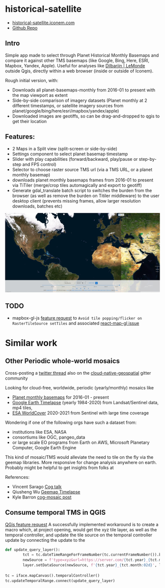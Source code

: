 # historical-satellite

- [historical-satellite.iconem.com](https://historical-satellite.iconem.com/)
- [Github Repo](https://github.com/Iconem/historical-satellite)

## Intro

Simple app made to select through Planet Historical Monthly Basemaps and compare it against other TMS basemaps (like Google, Bing, Here, ESRI, Mapbox, Yandex, Apple). Useful for analyses like [Dilbarjin | LeMonde](https://www.lemonde.fr/international/article/2023/04/07/en-afghanistan-le-pillage-massif-d-un-site-archeologique-attribue-a-l-ei_6168703_3210.html) outside Qgis, directly within a web browser (inside or outside of Iconem).

Rough initial version, with:

- Downloads all planet-basemaps-monthly from 2016-01 to present with the map viewport as extent
- Side-by-side comparison of imagery datasets (Planet monthly at 2 different timestamps, or satellite imagery sources from planet/google/bing/here/esri/mapbox/yandex/apple)
- Downloaded images are geotiffs, so can be drag-and-dropped to qgis to get their location

## Features:

- 2 Maps in a Split view (split-screen or side-by-side)
- Settings component to select planet basemap timestamp
- Slider with play capabilities (forward/backward, play/pause or step-by-step and FPS control)
- Selector to choose raster source TMS url (via a TMS URL, or a planet monthly basemap)
- downloads planet monthly basemaps frames from 2016-01 to present via TiTiler (merge/crop tiles automagically and export to geotiff)
- Generate gdal_translate batch script to switches the burden from the browser (as well as remove the burden on Titiler middleware) to the user desktop client (prevents missing frames, allow larger resolution downloads, batches etc)

![App Screenshot](screenshot.jpg)

## TODO

- mapbox-gl-js [feature request](https://github.com/mapbox/mapbox-gl-js/issues/12707) to `Avoid tile popping/flicker on RasterTileSource setTiles` and associated [react-map-gl issue](https://github.com/visgl/react-map-gl/issues/1876)

# Similar work

## Other Periodic whole-world mosaics

Cross-posting a [twitter thread](https://twitter.com/jo_chemla/status/1656686529245224961) also on the [cloud-native-geospatial](https://matrix.to/#/!XLiaSxMFAxLGczqmlz:gitter.im/$d9-iUv9lizz1aoIjnlTKtq1w1-NAmY7CqBAiahOu6yM?via=gitter.im&via=matrix.org&via=chard.com) gitter community

Looking for cloud-free, worldwide, periodic (yearly/monthly) mosaics like

- [Planet monthly basemaps](https://www.planet.com/products/basemap/) for 2016-01 - present
- [Google Earth Timelapse](https://earthengine.google.com/timelapse/) (yearly 1984-2020) from Landsat/Sentinel data, mp4 tiles,
- [ESA WorldCover](https://esa-worldcover.org/en) 2020-2021 from Sentinel with large time coverage

Wondering if one of the following orgs have such a dataset from:

- institutions like ESA, NASA
- consortiums like OGC, pangeo_data
- or large scale EO programs from Earth on AWS, Microsoft Planetary Computer, Google Earth Engine

This kind of mosaic/TMS would alleviate the need to tile on the fly via the geemap libraries. More responsive for change analysis anywhere on earth. Probably might be helpful to get insights from folks at

References:

- Vincent Sarago [Cog talk](https://medium.com/devseed/cog-talk-4ter-distributed-processes-8ee280f71080)
- Qiusheng Wu [Geemap Timelapse](https://giswqs.medium.com/a-streamlit-app-for-creating-timelapse-of-annual-landsat-imagery-1984-2021-3db407a8ac32=)
- Kyle Barron [cog-mosaic post](https://kylebarron.dev/blog/cog-mosaic/overview)

## Consume temporal TMS in QGIS

[QGis feature request](https://github.com/qgis/QGIS/issues/51939)
A successfully implemented workaround is to create a macro which, at project opening, would get the xyz tile layer, as well as the temporal controller, and update the tile source on the temporal controller update by connecting the update to the

```py
def update_query_layer():
        tct = tc.dateTimeRangeForFrameNumber(tc.currentFrameNumber()).begin().toPyDateTime()
        newSource = f'type=xyz&url=https://server.com/{tct.year}_{tct.month:02d}' + '/{z}/{x}/{y}.png'
        layer.setDataSource(newSource, f'{tct.year}_{tct.month:02d}', layer.dataProvider().name())

tc = iface.mapCanvas().temporalController()
tc.updateTemporalRange.connect(update_query_layer)
```
